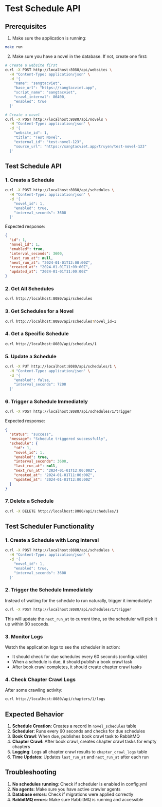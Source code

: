# Test Schedule API

## Prerequisites

1. Make sure the application is running:
```bash
make run
```

2. Make sure you have a novel in the database. If not, create one first:
```bash
# Create a website first
curl -X POST http://localhost:8080/api/websites \
  -H "Content-Type: application/json" \
  -d '{
    "name": "sangtacviet",
    "base_url": "https://sangtacviet.app",
    "script_name": "sangtacviet",
    "crawl_interval": 86400,
    "enabled": true
  }'

# Create a novel
curl -X POST http://localhost:8080/api/novels \
  -H "Content-Type: application/json" \
  -d '{
    "website_id": 1,
    "title": "Test Novel",
    "external_id": "test-novel-123",
    "source_url": "https://sangtacviet.app/truyen/test-novel-123"
  }'
```

## Test Schedule API

### 1. Create a Schedule

```bash
curl -X POST http://localhost:8080/api/schedules \
  -H "Content-Type: application/json" \
  -d '{
    "novel_id": 1,
    "enabled": true,
    "interval_seconds": 3600
  }'
```

Expected response:
```json
{
  "id": 1,
  "novel_id": 1,
  "enabled": true,
  "interval_seconds": 3600,
  "last_run_at": null,
  "next_run_at": "2024-01-01T12:00:00Z",
  "created_at": "2024-01-01T11:00:00Z",
  "updated_at": "2024-01-01T11:00:00Z"
}
```

### 2. Get All Schedules

```bash
curl http://localhost:8080/api/schedules
```

### 3. Get Schedules for a Novel

```bash
curl http://localhost:8080/api/schedules?novel_id=1
```

### 4. Get a Specific Schedule

```bash
curl http://localhost:8080/api/schedules/1
```

### 5. Update a Schedule

```bash
curl -X PUT http://localhost:8080/api/schedules/1 \
  -H "Content-Type: application/json" \
  -d '{
    "enabled": false,
    "interval_seconds": 7200
  }'
```

### 6. Trigger a Schedule Immediately

```bash
curl -X POST http://localhost:8080/api/schedules/1/trigger
```

Expected response:
```json
{
  "status": "success",
  "message": "Schedule triggered successfully",
  "schedule": {
    "id": 1,
    "novel_id": 1,
    "enabled": true,
    "interval_seconds": 3600,
    "last_run_at": null,
    "next_run_at": "2024-01-01T12:00:00Z",
    "created_at": "2024-01-01T11:00:00Z",
    "updated_at": "2024-01-01T12:00:00Z"
  }
}
```

### 7. Delete a Schedule

```bash
curl -X DELETE http://localhost:8080/api/schedules/1
```

## Test Scheduler Functionality

### 1. Create a Schedule with Long Interval

```bash
curl -X POST http://localhost:8080/api/schedules \
  -H "Content-Type: application/json" \
  -d '{
    "novel_id": 1,
    "enabled": true,
    "interval_seconds": 3600
  }'
```

### 2. Trigger the Schedule Immediately

Instead of waiting for the schedule to run naturally, trigger it immediately:

```bash
curl -X POST http://localhost:8080/api/schedules/1/trigger
```

This will update the `next_run_at` to current time, so the scheduler will pick it up within 60 seconds.

### 3. Monitor Logs

Watch the application logs to see the scheduler in action:
- It should check for due schedules every 60 seconds (configurable)
- When a schedule is due, it should publish a book crawl task
- After book crawl completes, it should create chapter crawl tasks

### 4. Check Chapter Crawl Logs

After some crawling activity:
```bash
curl http://localhost:8080/api/chapters/1/logs
```

## Expected Behavior

1. **Schedule Creation**: Creates a record in `novel_schedules` table
2. **Scheduler**: Runs every 60 seconds and checks for due schedules
3. **Book Crawl**: When due, publishes book crawl task to RabbitMQ
4. **Chapter Crawl**: After book crawl, creates chapter crawl tasks for empty chapters
5. **Logging**: Logs all chapter crawl results to `chapter_crawl_logs` table
6. **Time Updates**: Updates `last_run_at` and `next_run_at` after each run

## Troubleshooting

1. **No schedules running**: Check if scheduler is enabled in config.yml
2. **No agents**: Make sure you have active crawler agents
3. **Database errors**: Check if migrations were applied correctly
4. **RabbitMQ errors**: Make sure RabbitMQ is running and accessible
